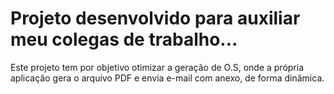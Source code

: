 # Projeto desenvolvido para auxiliar meu colegas de trabalho...

Este projeto tem por objetivo otimizar a geração de O.S, onde a própria aplicação gera o arquivo PDF e envia e-mail com anexo, de forma dinâmica.

